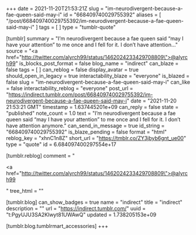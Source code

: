 +++
date = 2021-11-20T21:53:21Z
slug = "im-neurodivergent-because-a-fae-queen-said-may-i"
id = "668409740029755392"
aliases = [ "/post/668409740029755392/im-neurodivergent-because-a-fae-queen-said-may-i" ]
tags = [ ]
type = "tumblr-quote"

[tumblr]
summary = "I’m neurodivergent because a fae queen said “may I have your attention” to me once and I fell for it. I don’t have attention..."
source = "<a href=\"http://twitter.com/alyrch99/status/1462024233429708809\">@alyrch99</a>"
is_blocks_post_format = false
blog_name = "indirect"
can_blaze = false
tags = [ ]
can_reblog = false
display_avatar = true
should_open_in_legacy = true
interactability_blaze = "everyone"
is_blazed = false
slug = "im-neurodivergent-because-a-fae-queen-said-may-i"
can_like = false
interactability_reblog = "everyone"
post_url = "https://indirect.tumblr.com/post/668409740029755392/im-neurodivergent-because-a-fae-queen-said-may-i"
date = "2021-11-20 21:53:21 GMT"
timestamp = 1.637445201e+09
can_reply = false
state = "published"
note_count = 1.0
text = "I’m neurodivergent because a fae queen said “may I have your attention” to me once and I fell for it. I don’t have attention anymore."
can_send_in_message = true
id_string = "668409740029755392"
is_blaze_pending = false
format = "html"
reblog_key = "xhnC1n8Z"
short_url = "https://tmblr.co/ZY3jbyb6gnt_ue00"
type = "quote"
id = 6.684097400297554e+17

[tumblr.reblog]
comment = "<p><a href=\"http://twitter.com/alyrch99/status/1462024233429708809\">@alyrch99</a></p>"
tree_html = ""

[tumblr.blog]
can_show_badges = true
name = "indirect"
title = "indirect"
description = ""
url = "https://indirect.tumblr.com/"
uuid = "t:PgyUJU3SA2Klwyt81UWAwQ"
updated = 1.738205153e+09

[tumblr.blog.tumblrmart_accessories]
+++

